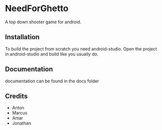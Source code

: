 # NeedForGhetto
A top down shooter game for android.

## Installation
To build the project from scratch you need android-studio.
Open the project in android-studio and build like you usually do.

## Documentation
documentation can be found in the docs folder

## Credits

- Anton 
- Marcus 
- Amar
- Jonathan
